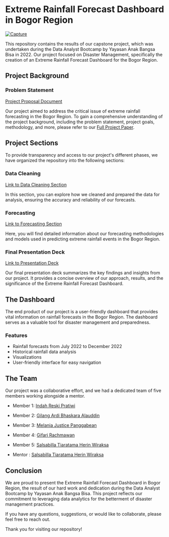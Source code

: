 # Extreme Rainfall Forecast Dashboard in Bogor Region

[![Capture](https://github.com/gilangalauddin/GenerasiGIGIH2.0CapstoneProject/assets/138756579/37647d29-8e28-4651-9bc0-a06addb39055)](https://lookerstudio.google.com/u/0/reporting/35b237f7-689b-4ef8-b8bd-208d1223f141/page/6zXD?s=v9zehAcGju4)

This repository contains the results of our capstone project, which was undertaken during the Data Analyst Bootcamp by Yayasan Anak Bangsa Bisa in 2022. Our project focused on Disaster Management, specifically the creation of an Extreme Rainfall Forecast Dashboard for the Bogor Region.

## Project Background

### Problem Statement
[Project Proposal Document](https://github.com/gilangalauddin/GenerasiGIGIH2.0CapstoneProject/blob/master/DA_DM4_Capstone%20Project%20Proposal_Final.pdf)

Our project aimed to address the critical issue of extreme rainfall forecasting in the Bogor Region. To gain a comprehensive understanding of the project background, including the problem statement, project goals, methodology, and more, please refer to our [Full Project Paper](insert-link-here).

## Project Sections

To provide transparency and access to our project's different phases, we have organized the repository into the following sections:

### Data Cleaning
[Link to Data Cleaning Section](https://github.com/gilangalauddin/GenerasiGIGIH2.0CapstoneProject/blob/master/CapstoneDataCleaning.ipynb)

In this section, you can explore how we cleaned and prepared the data for analysis, ensuring the accuracy and reliability of our forecasts.

### Forecasting
[Link to Forecasting Section](https://github.com/gilangalauddin/GenerasiGIGIH2.0CapstoneProject/blob/master/Capstone_Project_DA_DM4.ipynb)

Here, you will find detailed information about our forecasting methodologies and models used in predicting extreme rainfall events in the Bogor Region.

### Final Presentation Deck
[Link to Presentation Deck](https://github.com/gilangalauddin/GenerasiGIGIH2.0CapstoneProject/blob/master/DA_DM4_Casptone_Project_Presentation.pptx)

Our final presentation deck summarizes the key findings and insights from our project. It provides a concise overview of our approach, results, and the significance of the Extreme Rainfall Forecast Dashboard.

## The Dashboard

The end product of our project is a user-friendly dashboard that provides vital information on rainfall forecasts in the Bogor Region. The dashboard serves as a valuable tool for disaster management and preparedness.

### Features
- Rainfall forecasts from July 2022 to December 2022
- Historical rainfall data analysis
- Visualizations
- User-friendly interface for easy navigation

## The Team

Our project was a collaborative effort, and we had a dedicated team of five members working alongside a mentor.

- Member 1: [Indah Reski Pratiwi](https://www.linkedin.com/in/indahrspr/)
- Member 2: [Gilang Ardi Bhaskara Alauddin](https://www.linkedin.com/in/gilang-alauddin/)
- Member 3: [Melania Justice Panggabean](https://www.linkedin.com/in/melania-justice-panggabean/)
- Member 4: [Gifari Rachmawan](https://www.linkedin.com/in/gifarirachmawan/)
- Member 5: [Salsabilla Tiaratama Herin Wiraksa](https://www.linkedin.com/in/salsarhmdn/)

- Mentor : [Salsabilla Tiaratama Herin Wiraksa](https://www.linkedin.com/in/muhammad-ryan-39a58111b/)

## Conclusion

We are proud to present the Extreme Rainfall Forecast Dashboard in Bogor Region, the result of our hard work and dedication during the Data Analyst Bootcamp by Yayasan Anak Bangsa Bisa. This project reflects our commitment to leveraging data analytics for the betterment of disaster management practices.

If you have any questions, suggestions, or would like to collaborate, please feel free to reach out.

Thank you for visiting our repository!

